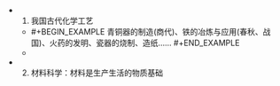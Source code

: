 -
  1. 我国古代化学工艺
	-
	  #+BEGIN_EXAMPLE
	  青铜器的制造(商代)、铁的冶炼与应用(春秋、战国)、火药的发明、瓷器的烧制、造纸……
	  #+END_EXAMPLE
	-
-
  2. 材料科学：材料是生产生活的物质基础